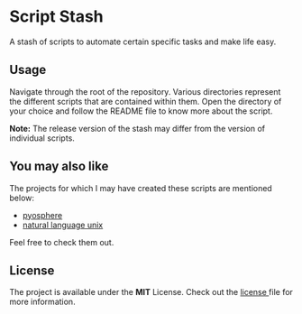 # Script Stash
A stash of scripts to automate certain specific tasks and make life easy.

## Usage
Navigate through the root of the repository. Various directories represent the different scripts that are contained within them.
Open the directory of your choice and follow the README file to know more about the script.

**Note:** The release version of the stash may differ from the version of individual scripts.

## You may also like
The projects for which I may have created these scripts are mentioned below:
- [pyosphere](https://github.com/vedantpuri/pyosphere)
- [natural language unix](https://github.com/mayankk2308/natural-language-unix)  

Feel free to check them out.

## License
 The project is available under the **MIT** License. Check out the [license ](https://github.com/vedantpuri/script-stash/blob/master/LICENSE.md) file for more information.
